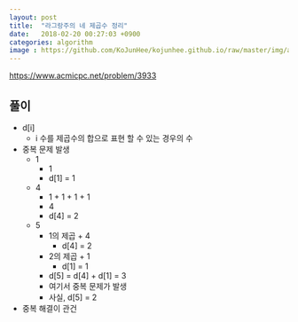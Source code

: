 ```yaml
---
layout: post
title:  "라그랑주의 네 제곱수 정리"
date:   2018-02-20 00:27:03 +0900
categories: algorithm
image : https://github.com/KoJunHee/kojunhee.github.io/raw/master/img/algorithm.png
---
```


<https://www.acmicpc.net/problem/3933>

## 풀이

- d[i]
  - i 수를 제곱수의 합으로 표현 할 수 있는 경우의 수
- 중복 문제 발생
  - 1 
    - 1 
    - d[1] = 1
  - 4 
    - 1 + 1 + 1 + 1
    - 4
    - d[4] = 2
  - 5
    - 1의 제곱 + 4 	
      - d[4] = 2 
    - 2의 제곱 + 1
      - d[1] = 1
    - d[5] = d[4] + d[1] = 3
    - 여기서 중복 문제가 발생
    - 사실, d[5] = 2
- 중복 해결이 관건

